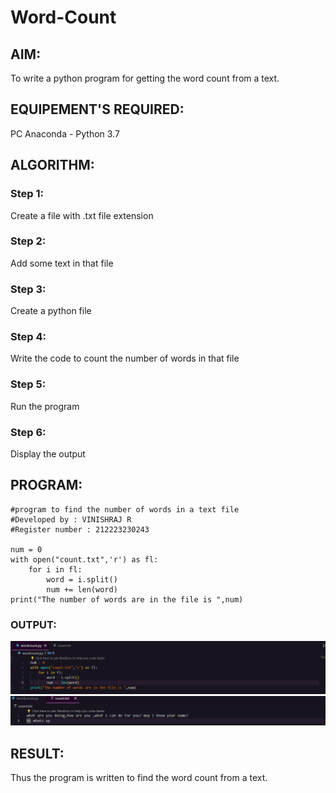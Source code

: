 # Word-Count
## AIM:
To write a python program for getting the word count from a text.
## EQUIPEMENT'S REQUIRED: 
PC
Anaconda - Python 3.7
## ALGORITHM: 
### Step 1:
Create a file with .txt file extension
### Step 2: 
Add some text in that file
### Step 3: 
Create a python file
### Step 4:  
Write the code to count the number of words in that file
### Step 5: 
Run the program
### Step 6: 
Display the output
## PROGRAM:
```
#program to find the number of words in a text file
#Developed by : VINISHRAJ R
#Register number : 212223230243

num = 0
with open("count.txt",'r') as fl:
    for i in fl:
        word = i.split()
        num += len(word)
print("The number of words are in the file is ",num)
```
### OUTPUT:
![alt text](image.png)
![alt text](image-1.png)
## RESULT:
Thus the program is written to find the word count from a text.
